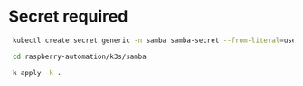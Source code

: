 
# Secret required

```bash
 kubectl create secret generic -n samba samba-secret --from-literal=username='foo' --from-literal=password='bar'

 cd raspberry-automation/k3s/samba

 k apply -k . 
```
